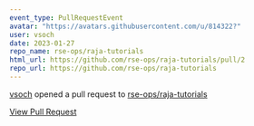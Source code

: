 ```yaml
---
event_type: PullRequestEvent
avatar: "https://avatars.githubusercontent.com/u/814322?"
user: vsoch
date: 2023-01-27
repo_name: rse-ops/raja-tutorials
html_url: https://github.com/rse-ops/raja-tutorials/pull/2
repo_url: https://github.com/rse-ops/raja-tutorials
---
```


<a href='https://github.com/vsoch' target='_blank'>vsoch</a> opened a pull request to <a href='https://github.com/rse-ops/raja-tutorials' target='_blank'>rse-ops/raja-tutorials</a>

<a href='https://github.com/rse-ops/raja-tutorials/pull/2' target='_blank'>View Pull Request</a>